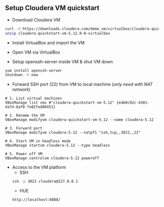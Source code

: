 ## Setup Cloudera VM quickstart

   * Download Cloudera VM
   ```bash
   curl -O https://downloads.cloudera.com/demo_vm/virtualbox/cloudera-quickstart-vm-5.12.0-0-virtualbox.zip
   unzip cloudera-quickstart-vm-5.12.0-0-virtualbox
   ```

   * Install VirtualBox and import the VM

   * Open VM via VirtualBox

   * Setup openssh-server inside VM & shut VM down
   ```bash
   yum install openssh-server
   shutdown -h now
   ```

   * Forward SSH port (22) from VM to local machine (*only need with NAT network*)
   ```
   # 1. List virtual machines
   VBoxManage list vms #"cloudera-quickstart-vm-5.12" {e4b0c92c-4301-4a7d-8af8-fe02fed00451}

   # 2. Rename the VM
   VBoxManage modifyvm cloudera-quickstart-vm-5.12 --name cloudera-5.12

   # 3. Forward port
   VBoxManage modifyvm cloudera-5.12 --natpf1 "ssh,tcp,,3022,,22"

   # 4. Start VM in headless mode
   VBoxManage startvm cloudera-5.12 --type headless

   # 5. Power off VM
   VBoxManage controlvm cloudera-5.12 poweroff
   ```

   * Access to the VM platform
     * SSH
     ```bash
     ssh -p 3022 cloudera@127.0.0.1
     ```
     * HUE
     ```
     http://localhost:8888/
     ```
